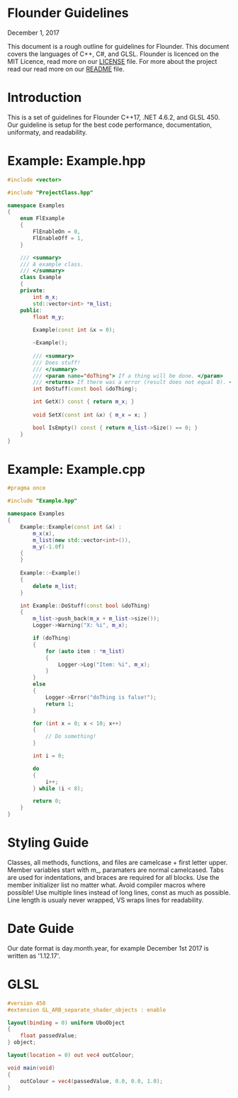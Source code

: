 # Flounder Guidelines 
December 1, 2017 
 
This document is a rough outline for guidelines for Flounder. This document covers the languages of C++, C#, and GLSL. Flounder is licenced on the MIT Licence, read more on our [LICENSE](LICENSE) file. For more about the project read our read more on our [README](README) file. 
 
# Introduction 
This is a set of guidelines for Flounder C++17, .NET 4.6.2, and GLSL 450. Our guideline is setup for the best code performance, documentation, uniformaty, and readability. 

# Example: Example.hpp
```cpp
#include <vector>

#include "ProjectClass.hpp"

namespace Examples
{
	enum FlExample
	{
		FlEnableOn = 0,
		FlEnableOff = 1,
	}

	/// <summary>
	/// A example class.
	/// </summary>
	class Example
	{
	private:
		int m_x;
		std::vector<int> *m_list;
	public:
		float m_y;
		
		Example(const int &x = 0);

		~Example();
	
		/// <summary>
		/// Does stuff!
		/// </summary>
		/// <param name="doThing"> If a thing will be done. </param>
		/// <returns> If there was a error (result does not equal 0). </returns>
		int DoStuff(const bool &doThing);

		int GetX() const { return m_x; }
	
		void SetX(const int &x) { m_x = x; }

		bool IsEmpty() const { return m_list->Size() == 0; }
	}
}
```

# Example: Example.cpp
```cpp
#pragma once

#include "Example.hpp"

namespace Examples
{
	Example::Example(const int &x) :
		m_x(x),
		m_list(new std::vector<int>()),
		m_y(-1.0f)
	{
	}
	
	Example::~Example()
	{
		delete m_list;
	}

	int Example::DoStuff(const bool &doThing)
	{
		m_list->push_back(m_x + m_list->size());
		Logger->Warning("X: %i", m_x);

		if (doThing)
		{
			for (auto item : *m_list)
			{
				Logger->Log("Item: %i", m_x);
			}
		}
		else
		{
			Logger->Error("doThing is false!");
			return 1;
		}

		for (int x = 0; x < 10; x++)
		{
			// Do something!
		}

		int i = 0;

		do
		{
			i++;
		} while (i < 8);

		return 0;
	}
}
```

# Styling Guide
Classes, all methods, functions, and files are camelcase + first letter upper. Member variables start with m_, paramaters are normal camelcased. Tabs are used for indentations, and braces are required for all blocks. Use the member initializer list no matter what. Avoid compiler macros where possible! Use multiple lines instead of long lines, const as much as possible. Line length is usualy never wrapped, VS wraps lines for readability.

# Date Guide
Our date format is day.month.year, for example December 1st 2017 is written as '1.12.17'. 

# GLSL
```glsl
#version 450
#extension GL_ARB_separate_shader_objects : enable

layout(binding = 0) uniform UboObject 
{
	float passedValue;
} object;

layout(location = 0) out vec4 outColour;

void main(void) 
{
	outColour = vec4(passedValue, 0.0, 0.0, 1.0);
}
```